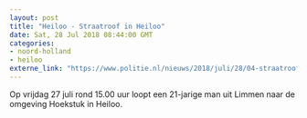 ```yaml
---
layout: post
title: "Heiloo - Straatroof in Heiloo"
date: Sat, 28 Jul 2018 08:44:00 GMT
categories: 
- noord-holland 
- heiloo 
externe_link: "https://www.politie.nl/nieuws/2018/juli/28/04-straatroof-in-heiloo.html"
---
```


Op vrijdag 27 juli rond 15.00 uur loopt een 21-jarige man uit Limmen naar de omgeving Hoekstuk in Heiloo.
